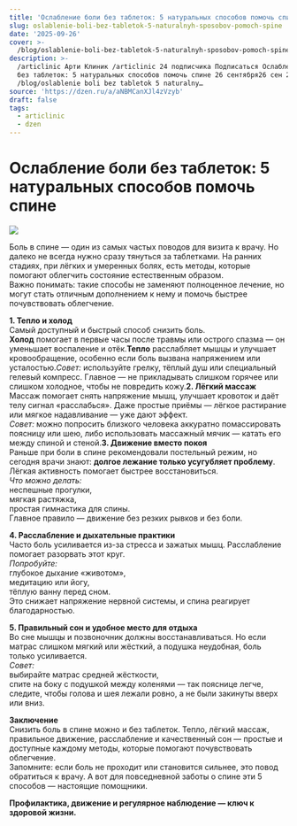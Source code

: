 ```yaml
---
title: 'Ослабление боли без таблеток: 5 натуральных способов помочь спине'
slug: oslablenie-boli-bez-tabletok-5-naturalnyh-sposobov-pomoch-spine
date: '2025-09-26'
cover: >-
  /blog/oslablenie-boli-bez-tabletok-5-naturalnyh-sposobov-pomoch-spine/cover.jpg
description: >-
  /articlinic Арти Клиник /articlinic 24 подписчика Подписаться Ослабление боли
  без таблеток: 5 натуральных способов помочь спине 26 сентября26 сен 2 2 мин
  /blog/oslablenie boli bez tabletok 5 naturalny…
source: 'https://dzen.ru/a/aNBMCanXJl4zVzyb'
draft: false
tags:
  - articlinic
  - dzen
---
```


# Ослабление боли без таблеток: 5 натуральных способов помочь спине

![](/blog/oslablenie-boli-bez-tabletok-5-naturalnyh-sposobov-pomoch-spine/img-0.jpg)

Боль в спине — один из самых частых поводов для визита к врачу. Но далеко не всегда нужно сразу тянуться за таблетками. На ранних стадиях, при лёгких и умеренных болях, есть методы, которые помогают облегчить состояние естественным образом.  
Важно понимать: такие способы не заменяют полноценное лечение, но могут стать отличным дополнением к нему и помочь быстрее почувствовать облегчение.  
  
**1\. Тепло и холод**  
Самый доступный и быстрый способ снизить боль.  
**Холод** помогает в первые часы после травмы или острого спазма — он уменьшает воспаление и отёк.**Тепло** расслабляет мышцы и улучшает кровообращение, особенно если боль вызвана напряжением или усталостью._Совет:_ используйте грелку, тёплый душ или специальный гелевый компресс. Главное — не прикладывать слишком горячее или слишком холодное, чтобы не повредить кожу.**2\. Лёгкий массаж**  
Массаж помогает снять напряжение мышц, улучшает кровоток и даёт телу сигнал «расслабься». Даже простые приёмы — лёгкое растирание или мягкое надавливание — уже дают эффект.  
_Совет:_ можно попросить близкого человека аккуратно помассировать поясницу или шею, либо использовать массажный мячик — катать его между спиной и стеной.**3\. Движение вместо покоя**  
Раньше при боли в спине рекомендовали постельный режим, но сегодня врачи знают: **долгое лежание только усугубляет проблему**. Лёгкая активность помогает быстрее восстановиться.  
_Что можно делать:_  
неспешные прогулки,  
мягкая растяжка,  
простая гимнастика для спины.  
Главное правило — движение без резких рывков и без боли.  
  
**4\. Расслабление и дыхательные практики**  
Часто боль усиливается из-за стресса и зажатых мышц. Расслабление помогает разорвать этот круг.  
_Попробуйте:_  
глубокое дыхание «животом»,  
медитацию или йогу,  
тёплую ванну перед сном.  
Это снижает напряжение нервной системы, и спина реагирует благодарностью.  
  
**5\. Правильный сон и удобное место для отдыха**  
Во сне мышцы и позвоночник должны восстанавливаться. Но если матрас слишком мягкий или жёсткий, а подушка неудобная, боль только усиливается.  
_Совет:_  
выбирайте матрас средней жёсткости,  
спите на боку с подушкой между коленями — так пояснице легче,  
следите, чтобы голова и шея лежали ровно, а не были закинуты вверх или вниз.  
  
**Заключение**  
Снизить боль в спине можно и без таблеток. Тепло, лёгкий массаж, правильное движение, расслабление и качественный сон — простые и доступные каждому методы, которые помогают почувствовать облегчение.  
Запомните: если боль не проходит или становится сильнее, это повод обратиться к врачу. А вот для повседневной заботы о спине эти 5 способов — настоящие помощники.

**Профилактика, движение и регулярное наблюдение — ключ к здоровой жизни.**